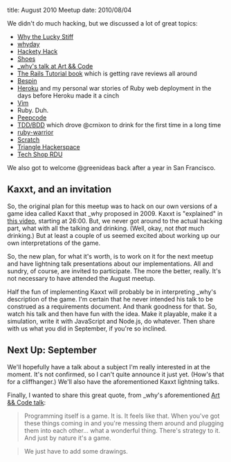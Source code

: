 title: August 2010 Meetup
date: 2010/08/04

We didn't do much hacking, but we discussed a lot of great topics:

- [Why the Lucky Stiff](http://viewsourcecode.org/why/)
- [whyday](http://whyday.org/)
- [Hackety Hack](http://github.com/hacketyhack/hacketyhack)
- [Shoes](http://github.com/shoes/shoes)
- [_why's talk at Art && Code](http://www.vimeo.com/5047563)
- [The Rails Tutorial book](http://railstutorial.org/) which is getting rave reviews all around
- [Bespin](http://mozillalabs.com/bespin/)
- [Heroku](http://heroku.com) and my personal war stories of Ruby web deployment in the days before Heroku made it a cinch
- [Vim](http://www.vim.org/)
- Ruby. Duh.
- [Peepcode](http://peepcode.com/)
- [TDD/BDD](http://en.wikipedia.org/wiki/Behavior_Driven_Development) which drove @crnixon to drink for the first time in a long time
- [ruby-warrior](http://github.com/ryanb/ruby-warrior)
- [Scratch](http://scratch.mit.edu/)
- [Triangle Hackerspace](http://www.meetup.com/trianglehackers/)
- [Tech Shop RDU](http://techshoprdu.com/)

We also got to welcome @greenideas back after a year in San Francisco.

Kaxxt, and an invitation
------------------------

So, the original plan for this meetup was to hack on our own versions of a game idea called Kaxxt that _why proposed in 2009. Kaxxt is "explained" in [this video](http://www.vimeo.com/5047563), starting at 26:00. But, we never got around to the actual hacking part, what with all the talking and drinking. (Well, okay, not *that* much drinking.) But at least a couple of us seemed excited about working up our own interpretations of the game.

So, the new plan, for what it's worth, is to work on it for the next meetup and have lightning talk presentations about our implementations. All and sundry, of course, are invited to participate. The more the better, really. It's not necessary to have attended the August meetup.

Half the fun of implementing Kaxxt will probably be in interpreting _why's description of the game. I'm certain that he never intended his talk to be construed as a requirements document. And thank goodness for that. So, watch his talk and then have fun with the idea. Make it playable, make it a simulation, write it with JavaScript and Node.js, do whatever. Then share with us what you did in September, if you're so inclined.

Next Up: September
------------------

We'll hopefully have a talk about a subject I'm really interested in at the moment. It's not confirmed, so I can't quite announce it just yet. (How's that for a cliffhanger.) We'll also have the aforementioned Kaxxt lightning talks.

Finally, I wanted to share this great quote, from _why's aforementioned [Art && Code talk](http://www.vimeo.com/5047563):

> Programming itself is a game. It is. It feels like that. When you've got these things coming in and you're messing them around and plugging them into each other... what a wonderful thing. There's strategy to it. And just by nature it's a game.

> We just have to add some drawings.
